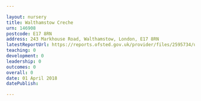 ```yaml
---

layout: nursery
title: Walthamstow Creche
urn: 146908
postcode: E17 8RN
address: 243 Markhouse Road, Walthamstow, London, E17 8RN
latestReportUrl: https://reports.ofsted.gov.uk/provider/files/2595734/urn/146908.pdf
teaching: 0
development: 0
leadership: 0
outcomes: 0
overall: 0
date: 01 April 2018 
datePublish: 

---
```

